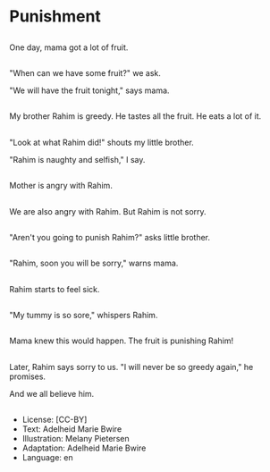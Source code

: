 # Punishment

##
One day, mama got a lot of fruit.

##
"When can we have some fruit?" we ask.

"We will have the fruit tonight," says mama.

##
My brother Rahim is greedy. He tastes all the fruit. He eats a lot of it.

##
"Look at what Rahim did!" shouts my little brother.

"Rahim is naughty and selfish," I say.

##
Mother is angry with Rahim.

##
We are also angry with Rahim. But Rahim is not sorry.

##
"Aren't you going to punish Rahim?" asks little brother.

##
"Rahim, soon you will be sorry," warns mama.

##
Rahim starts to feel sick.

##
"My tummy is so sore," whispers Rahim.

##
Mama knew this would happen. The fruit is punishing Rahim!

##
Later, Rahim says sorry to us. "I will never be so greedy again," he promises.

And we all believe him.

##
* License: [CC-BY]
* Text: Adelheid Marie Bwire
* Illustration: Melany Pietersen
* Adaptation: Adelheid Marie Bwire
* Language: en
